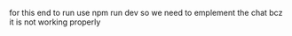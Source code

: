 for this end to run use npm run dev
so we need to emplement the chat bcz it is not working properly
